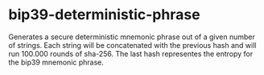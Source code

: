 # bip39-deterministic-phrase
Generates a secure deterministic mnemonic phrase out of a given number of strings. Each string will be concatenated with the previous hash and will run 100.000 rounds of sha-256. The last hash representes the entropy for the bip39 mnemonic phrase.
